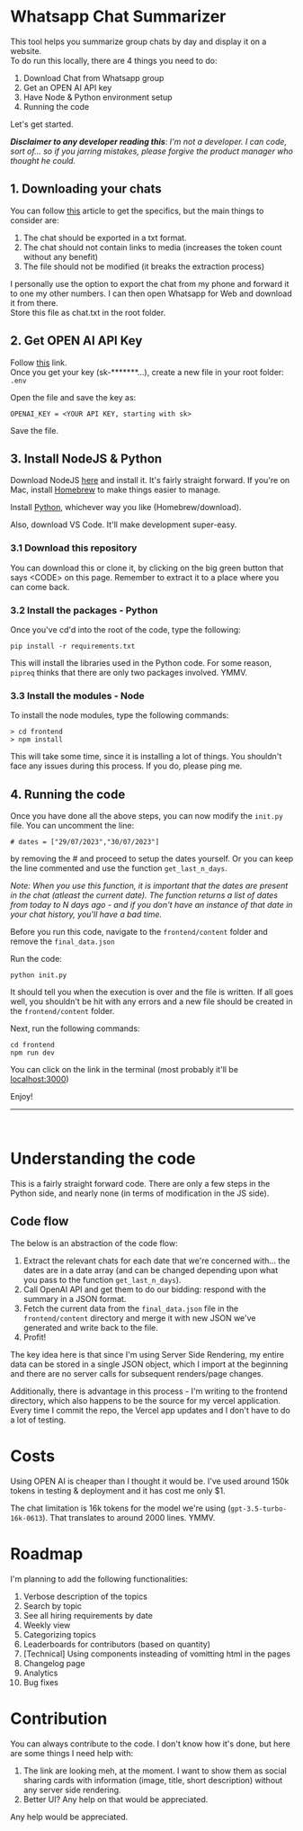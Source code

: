 # Whatsapp Chat Summarizer
This tool helps you summarize group chats by day and display it on a website.  
To do run this locally, there are 4 things you need to do:

1. Download Chat from Whatsapp group
2. Get an OPEN AI API key
3. Have Node & Python environment setup
4. Running the code

Let's get started.

***Disclaimer to any developer reading this***: 
_I'm not a developer. I can code, sort of... so if you jarring mistakes, please forgive the product manager who thought he could._

## 1. Downloading your chats
You can follow [this](https://www.marca.com/en/lifestyle/how-to/2021/11/10/618bbe63ca4741b2138b4608.html) article to get the specifics, but the main things to consider are:
1. The chat should be exported in a txt format.
2. The chat should not contain links to media (increases the token count without any benefit)
3. The file should not be modified (it breaks the extraction process)

I personally use the option to export the chat from my phone and forward it to one my other numbers. I can then open Whatsapp for Web and download it from there.  
Store this file as chat.txt in the root folder.

## 2. Get OPEN AI API Key
Follow [this](https://www.howtogeek.com/885918/how-to-get-an-openai-api-key/) link.  
Once you get your key (sk-*******...), create a new file in your root folder: ```.env```

Open the file and save the key as:
```
OPENAI_KEY = <YOUR API KEY, starting with sk>
```
Save the file.

## 3. Install NodeJS & Python
Download NodeJS [here](https://nodejs.org/en/download) and install it. It's fairly straight forward. If you're on Mac, install [Homebrew](https://brew.sh/) to make things easier to manage. 

Install [Python](https://www.python.org/downloads/), whichever way you like (Homebrew/download).

Also, download VS Code. It'll make development super-easy.

### 3.1 Download this repository
You can download this or clone it, by clicking on the big green button that says \<CODE\> on this page. Remember to extract it to a place where you can come back.

### 3.2 Install the packages - Python
Once you've cd'd into the root of the code, type the following:
```
pip install -r requirements.txt
```
This will install the libraries used in the Python code. For some reason, ```pipreq``` thinks that there are only two packages involved. YMMV.

### 3.3 Install the modules - Node
To install the node modules, type the following commands:
```
> cd frontend
> npm install
```
This will take some time, since it is installing a lot of things. You shouldn't face any issues during this process. If you do, please ping me.

## 4. Running the code
Once you have done all the above steps, you can now modify the ```init.py``` file. You can uncomment the line:
```
# dates = ["29/07/2023","30/07/2023"]
```
by removing the # and proceed to setup the dates yourself. Or you can keep the line commented and use the function ```get_last_n_days```.

_Note: When you use this function, it is important that the dates are present in the chat (atleast the current date). The function returns a list of dates from today to N days ago - and if you don't have an instance of that date in your chat history, you'll have a bad time._

Before you run this code, navigate to the ``frontend/content`` folder and remove the ```final_data.json```

Run the code:

```
python init.py
```

It should tell you when the execution is over and the file is written. If all goes well, you shouldn't be hit with any errors and a new file should be created in the ``frontend/content`` folder.

Next, run the following commands:

```
cd frontend
npm run dev
```

You can click on the link in the terminal (most probably it'll be [localhost:3000](http://localhost:3000))

Enjoy!

----

<br>

# Understanding the code
This is a fairly straight forward code. There are only a few steps in the Python side, and nearly none (in terms of modification in the JS side).

## Code flow
The below is an abstraction of the code flow:

1. Extract the relevant chats for each date that we're concerned with... the dates are in a date array (and can be changed depending upon what you pass to the function ```get_last_n_days```).
2. Call OpenAI API and get them to do our bidding: respond with the summary in a JSON format.
3. Fetch the current data from the ```final_data.json``` file in the ```frontend/content``` directory and merge it with new JSON we've generated and write back to the file.
4. Profit!

The key idea here is that since I'm using Server Side Rendering, my entire data can be stored in a single JSON object, which I import at the beginning and there are no server calls for subsequent renders/page changes.

Additionally, there is advantage in this process - I'm writing to the frontend directory, which also happens to be the source for my vercel application. Every time I commit the repo, the Vercel app updates and I don't have to do a lot of testing.

# Costs
Using OPEN AI is cheaper than I thought it would be.
I've used around 150k tokens in testing & deployment and it has cost me only $1.

The chat limitation is 16k tokens for the model we're using (`gpt-3.5-turbo-16k-0613`). That translates to around 2000 lines. YMMV.

# Roadmap
I'm planning to add the following functionalities:

1. Verbose description of the topics
2. Search by topic
3. See all hiring requirements by date
4. Weekly view
5. Categorizing topics
6. Leaderboards for contributors (based on quantity)
7. [Technical] Using components insteading of vomitting html in the pages
8. Changelog page
9. Analytics
10. Bug fixes

# Contribution
You can always contribute to the code. I don't know how it's done, but here are some things I need help with:

1. The link are looking meh, at the moment. I want to show them as social sharing cards with information (image, title, short description) without any server side rendering. 
2. Better UI? Any help on that would be appreciated. 

Any help would be appreciated. 


